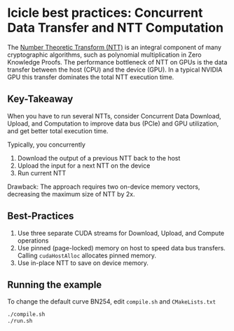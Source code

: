 # Icicle best practices: Concurrent Data Transfer and NTT Computation

The [Number Theoretic Transform (NTT)](https://dev.ingonyama.com/icicle/primitives/ntt) is an integral component of many cryptographic algorithms, such as polynomial multiplication in Zero Knowledge Proofs. The performance bottleneck of NTT on GPUs is the data transfer between the host (CPU) and the device (GPU). In a typical NVIDIA GPU this transfer dominates the total NTT execution time.

## Key-Takeaway

When you have to run several NTTs, consider Concurrent Data Download, Upload, and Computation to improve data bus (PCIe) and GPU utilization, and get better total execution time.

Typically, you concurrently

1. Download the output of a previous NTT back to the host
2. Upload the input for a next NTT on the device
3. Run current NTT

Drawback: The approach requires two on-device memory vectors, decreasing the maximum size of NTT by 2x.

## Best-Practices

1. Use three separate CUDA streams for Download, Upload, and Compute operations
2. Use pinned (page-locked) memory on host to speed data bus transfers. Calling `cudaHostAlloc` allocates pinned memory.
3. Use in-place NTT to save on device memory.

## Running the example

To change the default curve BN254, edit `compile.sh` and `CMakeLists.txt`

```sh
./compile.sh
./run.sh
```
